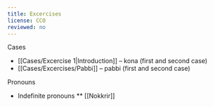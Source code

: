 ```yaml
---
title: Excercises
license: CC0
reviewed: no
---
```


Cases
* [[Cases/Excercise 1|Introduction]] – kona (first and second case)
* [[Cases/Excercises/Pabbi]] – pabbi (first and second case)

Pronouns
* Indefinite pronouns
** [[Nokkrir]]
